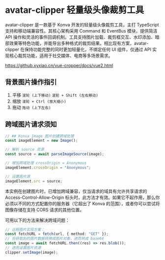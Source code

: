 # avatar-clipper 轻量级头像裁剪工具

avatar-clipper 是一款基于 Konva 开发的轻量级头像裁剪工具，主打 TypeScript 支持和移动端兼容性。其核心架构采用 Command 和 EventBus 模块，提供简洁 API 操作和灵活的事件回调机制。工具支持图片加载、裁剪框交互、水印添加、暗部效果等特色功能，并能导出多种格式的裁剪结果。相比现有方案，avatar-clipper 在保持功能完整的同时更加轻量化，不绑定任何 UI 组件，仅通过 API 实现核心裁剪功能，适用于社交媒体、电商等多场景需求。

https://github.xyxiao.cn/vue-cropper/docs/vue2.html

## 背景图片操作指引

1. 平移 `滚轮 (上下移动)` `滚轮 + Shift (左右移动)`
2. 缩放 `滚轮 + Ctrl (放大缩小)`
3. 拖动 `拖动 (上下左右)`

## 跨域图片请求须知

```ts
// ## Konva Image 图片创建跨域处理
const imageElement = new Image();

// 解析 source 资源
const source = await parseImageSource(image);

// 增加跨域处理 crossOrigin = Anonymous
imageElement.crossOrigin = "Anonymous";

// 设置图片源
imageElement.src = source;
```

本实例在创建图片时，已增加跨域兼容，仅当请求的域具有允许共享请求的 Access-Control-Allow-Origin 标头时，此方法才有效。如果它不起作用，那么你必须以不同的方式配置你的服务器（它超出了 Konva 的范围），或者你可以尝试将图像存储在支持 CORS 请求的其他位置。

可用以下的方法来解决跨域问题：

```ts
// 远程图片实现方案：
const fetchURL = fetch(url, { method: "GET" });
// 将获取到的图片数据转换成图片对象，进而转成 base64
const image = await fetchURL.then((res) => res.blob());
// 进而设置图片资源
clipper.setImage(image);
```
